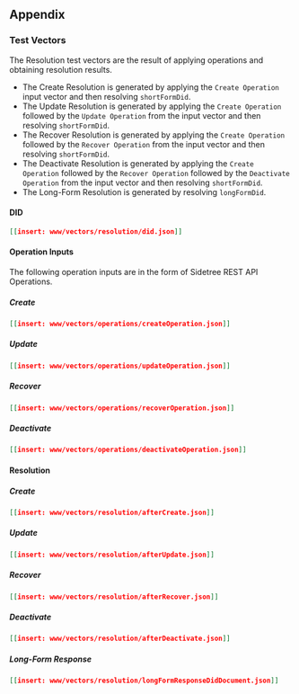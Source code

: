 ## Appendix

### Test Vectors

The Resolution test vectors are the result of applying operations and obtaining resolution results.

- The Create Resolution is generated by applying the `Create Operation` input vector and then resolving `shortFormDid`.
- The Update Resolution is generated by applying the `Create Operation` followed by the `Update Operation` from the input vector and then resolving `shortFormDid`.
- The Recover Resolution is generated by applying the `Create Operation` followed by the `Recover Operation` from the input vector and then resolving `shortFormDid`.
- The Deactivate Resolution is generated by applying the `Create Operation` followed by the `Recover Operation` followed by the `Deactivate Operation` from the input vector and then resolving `shortFormDid`.
- The Long-Form Resolution is generated by resolving `longFormDid`.

#### DID

```json
[[insert: www/vectors/resolution/did.json]]
```

#### Operation Inputs

The following operation inputs are in the form of Sidetree REST API Operations.

##### Create

```json
[[insert: www/vectors/operations/createOperation.json]]
```

##### Update

```json
[[insert: www/vectors/operations/updateOperation.json]]
```

##### Recover

```json
[[insert: www/vectors/operations/recoverOperation.json]]
```

##### Deactivate

```json
[[insert: www/vectors/operations/deactivateOperation.json]]
```

#### Resolution

##### Create

```json
[[insert: www/vectors/resolution/afterCreate.json]]
```

##### Update

```json
[[insert: www/vectors/resolution/afterUpdate.json]]
```

##### Recover

```json
[[insert: www/vectors/resolution/afterRecover.json]]
```

##### Deactivate

```json
[[insert: www/vectors/resolution/afterDeactivate.json]]
```

##### Long-Form Response

```json
[[insert: www/vectors/resolution/longFormResponseDidDocument.json]]
```